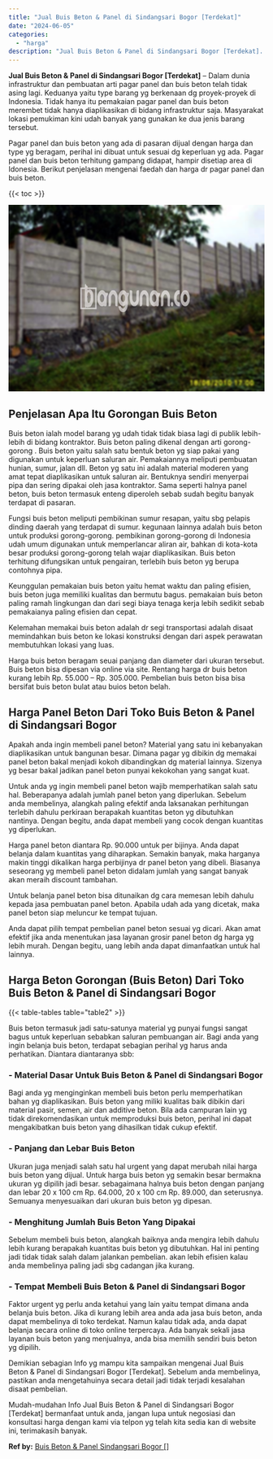 ```yaml
---
title: "Jual Buis Beton & Panel di Sindangsari Bogor [Terdekat]"
date: "2024-06-05"
categories: 
  - "harga"
description: "Jual Buis Beton & Panel di Sindangsari Bogor [Terdekat]. Mudah-mudahan Info Jual Buis Beton & Panel di Sindangsari Bogor [Terdekat] bermanfaat untuk anda,..."
---
```


**Jual Buis Beton & Panel di Sindangsari Bogor \[Terdekat\]** – Dalam dunia infrastruktur dan pembuatan arti pagar panel dan buis beton telah tidak asing lagi. Keduanya yaitu type barang yg berkenaan dg proyek-proyek di Indonesia. Tidak hanya itu pemakaian pagar panel dan buis beton merembet tidak hanya diaplikasikan di bidang infrastruktur saja. Masyarakat lokasi pemukiman kini udah banyak yang gunakan ke dua jenis barang tersebut.

Pagar panel dan buis beton yang ada di pasaran dijual dengan harga dan type yg beragam, perihal ini dibuat untuk sesuai dg keperluan yg ada. Pagar panel dan buis beton terhitung gampang didapat, hampir disetiap area di Idonesia. Berikut penjelasan mengenai faedah dan harga dr pagar panel dan buis beton.

{{< toc >}}

![Jual Buis Beton & Panel di Sindangsari Bogor [Terdekat]](/images/jual-panel-buis-beton-murah-49.png)

## Penjelasan Apa Itu Gorongan Buis Beton

Buis beton ialah model barang yg udah tidak tidak biasa lagi di publik lebih-lebih di bidang kontraktor. Buis beton paling dikenal dengan arti gorong-gorong . Buis beton yaitu salah satu bentuk beton yg siap pakai yang digunakan untuk keperluan saluran air. Pemakaiannya meliputi pembuatan hunian, sumur, jalan dll. Beton yg satu ini adalah material moderen yang amat tepat diaplikasikan untuk saluran air. Bentuknya sendiri menyerpai pipa dan sering dipakai oleh jasa kontraktor. Sama seperti halnya panel beton, buis beton termasuk enteng diperoleh sebab sudah begitu banyak terdapat di pasaran.

Fungsi buis beton meliputi pembikinan sumur resapan, yaitu sbg pelapis dinding daerah yang terdapat di sumur. kegunaan lainnya adalah buis beton untuk produksi gorong-gorong. pembikinan gorong-gorong di Indonesia udah umum digunakan untuk memperlancar aliran air, bahkan di kota-kota besar produksi gorong-gorong telah wajar diaplikasikan. Buis beton terhitung difungsikan untuk pengairan, terlebih buis beton yg berupa contohnya pipa.

Keunggulan pemakaian buis beton yaitu hemat waktu dan paling efisien, buis beton juga memiliki kualitas dan bermutu bagus. pemakaian buis beton paling ramah lingkungan dan dari segi biaya tenaga kerja lebih sedikit sebab pemakaianya paling efisien dan cepat.

Kelemahan memakai buis beton adalah dr segi transportasi adalah disaat memindahkan buis beton ke lokasi konstruksi dengan dari aspek perawatan membutuhkan lokasi yang luas.

Harga buis beton beragam seuai panjang dan diameter dari ukuran tersebut. Buis beton bisa dipesan via online via site. Rentang harga dr buis beton kurang lebih Rp. 55.000 – Rp. 305.000. Pembelian buis beton bisa bisa bersifat buis beton bulat atau buios beton belah.

## Harga Panel Beton Dari Toko Buis Beton & Panel di Sindangsari Bogor

Apakah anda ingin membeli panel beton? Material yang satu ini kebanyakan diaplikasikan untuk bangunan besar. Dimana pagar yg dibikin dg memakai panel beton bakal menjadi kokoh dibandingkan dg material lainnya. Sizenya yg besar bakal jadikan panel beton punyai kekokohan yang sangat kuat.

Untuk anda yg ingin membeli panel beton wajib memperhatikan salah satu hal. Beberapanya adalah jumlah panel beton yang diperlukan. Sebelum anda membelinya, alangkah paling efektif anda laksanakan perhitungan terlebih dahulu perkiraan berapakah kuantitas beton yg dibutuhkan nantinya. Dengan begitu, anda dapat membeli yang cocok dengan kuantitas yg diperlukan.

Harga panel beton diantara Rp. 90.000 untuk per bijinya. Anda dapat belanja dalam kuantitas yang diharapkan. Semakin banyak, maka harganya makin tinggi dikalikan harga perbijinya dr panel beton yang dibeli. Biasanya seseorang yg membeli panel beton didalam jumlah yang sangat banyak akan meraih discount tambahan.

Untuk belanja panel beton bisa ditunaikan dg cara memesan lebih dahulu kepada jasa pembuatan panel beton. Apabila udah ada yang dicetak, maka panel beton siap meluncur ke tempat tujuan.

Anda dapat pilih tempat pembelian panel beton sesuai yg dicari. Akan amat efektif jika anda menentukan jasa layanan grosir panel beton dg harga yg lebih murah. Dengan begitu, uang lebih anda dapat dimanfaatkan untuk hal lainnya.

## Harga Beton Gorongan (Buis Beton) Dari Toko Buis Beton & Panel di Sindangsari Bogor

{{< table-tables table="table2" >}}

Buis beton termasuk jadi satu-satunya material yg punyai fungsi sangat bagus untuk keperluan sebabkan saluran pembuangan air. Bagi anda yang ingin belanja buis beton, terdapat sebagian perihal yg harus anda perhatikan. Diantara diantaranya sbb:

### \- Material Dasar Untuk Buis Beton & Panel di Sindangsari Bogor

Bagi anda yg menginginkan membeli buis beton perlu memperhatikan bahan yg diaplikasikan. Buis beton yang miliki kualitas baik dibikin dari material pasir, semen, air dan additive beton. Bila ada campuran lain yg tidak direkomendasikan untuk memproduksi buis beton, perihal ini dapat mengakibatkan buis beton yang dihasilkan tidak cukup efektif.

### \- Panjang dan Lebar Buis Beton

Ukuran juga menjadi salah satu hal urgent yang dapat merubah nilai harga buis beton yang dijual. Untuk harga buis beton yg semakin besar bermakna ukuran yg dipilih jadi besar. sebagaimana halnya buis beton dengan panjang dan lebar 20 x 100 cm Rp. 64.000, 20 x 100 cm Rp. 89.000, dan seterusnya. Semuanya menyesuaikan dari ukuran buis beton yg dipesan.

### \- Menghitung Jumlah Buis Beton Yang Dipakai

Sebelum membeli buis beton, alangkah baiknya anda mengira lebih dahulu lebih kurang berapakah kuantitas buis beton yg dibutuhkan. Hal ini penting jadi tidak tidak salah dalam jalankan pembelian. akan lebih efisien kalau anda membelinya paling jadi sbg cadangan jika kurang.

### \- Tempat Membeli Buis Beton & Panel di Sindangsari Bogor

Faktor urgent yg perlu anda ketahui yang lain yaitu tempat dimana anda belanja buis beton. Jika di kurang lebih area anda ada jasa buis beton, anda dapat membelinya di toko terdekat. Namun kalau tidak ada, anda dapat belanja secara online di toko online terpercaya. Ada banyak sekali jasa layanan buis beton yang menjualnya, anda bisa memilih sendiri buis beton yg dipilih.

Demikian sebagian Info yg mampu kita sampaikan mengenai Jual Buis Beton & Panel di Sindangsari Bogor \[Terdekat\]. Sebelum anda membelinya, pastikan anda mengetahuinya secara detail jadi tidak terjadi kesalahan disaat pembelian.

Mudah-mudahan Info Jual Buis Beton & Panel di Sindangsari Bogor \[Terdekat\] bermanfaat untuk anda, jangan lupa untuk negosiasi dan konsultasi harga dengan kami via telpon yg telah kita sedia kan di website ini, terimakasih banyak.

**Ref by:** [Buis Beton & Panel Sindangsari Bogor []](https://id.wikipedia.org/wiki/Buis)
